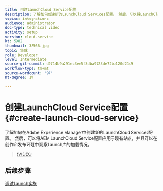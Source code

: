 ```yaml
---
title: 创建LaunchCloud Service配置
description: 了解如何创建新的LaunchCloud Services配置。 然后，可以将LaunchCloud Service配置应用于现有站点，并且可以在创作和发布环境中观察Launch库的加载情况。
topics: integrations
audience: administrator
doc-type: technical video
activity: setup
version: cloud-service
kt: 5982
thumbnail: 38566.jpg
topic: 集成
role: Developer
level: Intermediate
source-git-commit: d9714b9a291ec3ee5f3dba9723de72bb120d2149
workflow-type: tm+mt
source-wordcount: '97'
ht-degree: 1%

---
```



# 创建LaunchCloud Service配置{#create-launch-cloud-service}

了解如何在Adobe Experience Manager中创建新的LaunchCloud Services配置。 然后，可以将AEM LaunchCloud Service配置应用于现有站点，并且可以在创作和发布环境中观察Launch库的加载情况。

>[!VIDEO](https://video.tv.adobe.com/v/38566?quality=12&learn=on)

## 后续步骤

[调试Launch实施](debug-launch-implementation.md)
